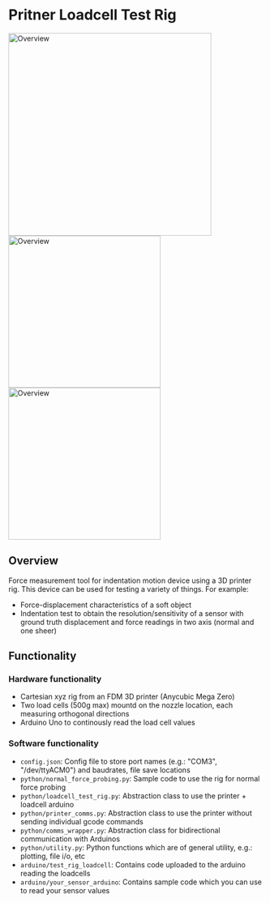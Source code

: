 # Pritner Loadcell Test Rig


<img src="/Images/overview.jpg" alt="Overview" width="400"/>
<img src="/Images/lc_closeup.jpg" alt="Overview" width="300"/>
<img src="/Images/lc_faraway.jpg" alt="Overview" width="300"/>

## Overview
Force measurement tool for indentation motion device using a 3D printer rig. This device can be used for testing a variety of things. For example:
- Force-displacement characteristics of a soft object
- Indentation test to obtain the resolution/sensitivity of a sensor with ground truth displacement and force readings in two axis (normal and one sheer)

## Functionality
### Hardware functionality
- Cartesian xyz rig from an FDM 3D printer (Anycubic Mega Zero)
- Two load cells (500g max) mountd on the nozzle location, each measuring orthogonal directions
- Arduino Uno to continously read the load cell values

### Software functionality
- `config.json`: Config file to store port names (e.g.: "COM3", "/dev/ttyACM0") and baudrates, file save locations
- `python/normal_force_probing.py`: Sample code to use the rig for normal force probing
- `python/loadcell_test_rig.py`: Abstraction class to use the printer + loadcell arduino
- `python/printer_comms.py`: Abstraction class to use the printer without sending individual gcode commands
- `python/comms_wrapper.py`: Abstraction class for bidirectional communication with Arduinos
- `python/utility.py`: Python functions which are of general utility, e.g.: plotting, file i/o, etc
- `arduino/test_rig_loadcell`: Contains code uploaded to the arduino reading the loadcells
- `arduino/your_sensor_arduino`: Contains sample code which you can use to read your sensor values
